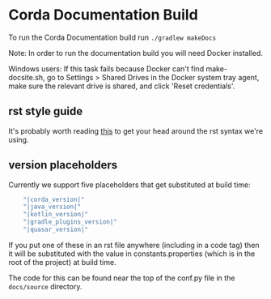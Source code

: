 # Corda Documentation Build

To run the Corda Documentation build run ``./gradlew makeDocs``

Note: In order to run the documentation build you will need Docker installed.

Windows users: If this task fails because Docker can't find make-docsite.sh, go to Settings > Shared Drives in the Docker system tray
agent, make sure the relevant drive is shared, and click 'Reset credentials'.

## rst style guide

It's probably worth reading [this](http://www.sphinx-doc.org/en/master/usage/restructuredtext/basics.html) 
to get your head around the rst syntax we're using.  

## version placeholders

Currently we support five placeholders that get substituted at build time:

```groovy
    "|corda_version|" 
    "|java_version|" 
    "|kotlin_version|" 
    "|gradle_plugins_version|" 
    "|quasar_version|"
```

If you put one of these in an rst file anywhere (including in a code tag) then it will be substituted with the value in constants.properties 
(which is in the root of the project) at build time.

The code for this can be found near the top of the conf.py file in the `docs/source` directory.



